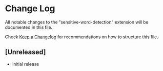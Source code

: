 # Change Log

All notable changes to the "sensitive-word-detection" extension will be documented in this file.

Check [Keep a Changelog](http://keepachangelog.com/) for recommendations on how to structure this file.

## [Unreleased]

- Initial release